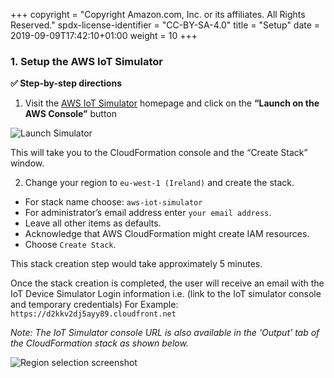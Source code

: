 +++
copyright = "Copyright Amazon.com, Inc. or its affiliates. All Rights Reserved."
spdx-license-identifier = "CC-BY-SA-4.0"
title = "Setup"
date = 2019-09-09T17:42:10+01:00
weight = 10
+++

### 1. Setup the AWS IoT Simulator

**:white_check_mark: Step-by-step directions**

1. Visit the [AWS IoT Simulator][iot-simulator] homepage and click on the **“Launch on the AWS Console”** button

![Launch Simulator](/images/launch-simulator.png)

This will take you to the CloudFormation console and the “Create Stack” window.

2. Change your region to ```eu-west-1 (Ireland)``` and create the stack.
- For stack name choose: ```aws-iot-simulator```
- For administrator’s email address enter ```your email address```.
- Leave all other items as defaults.
- Acknowledge that AWS CloudFormation might create IAM resources.
- Choose ```Create Stack```.

This stack creation step would take approximately 5 minutes.

Once the stack creation is completed, the user will receive an email with the IoT Device Simulator Login information i.e. (link to the IoT simulator console and temporary credentials) For Example: ```https://d2kkv2dj5ayy89.cloudfront.net```

*Note: The IoT Simulator console URL is also available in the ‘Output’ tab of the CloudFormation stack as shown below.*

![Region selection screenshot](/images/iot-simulator-cf-outputs.png)

[iot-simulator]: https://aws.amazon.com/solutions/implementations/iot-device-simulator/